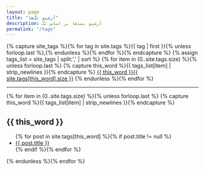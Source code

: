 ```yaml
---
layout: page
title: "آرشیو تگ‌ها"
description: آرشیو پست‌ها بر اساس تگ
permalink: "/tags"
---
```

<section class="mx-3 tag-list">{% capture site_tags %}{% for tag in site.tags %}{{ tag | first }}{% unless forloop.last %},{% endunless %}{% endfor %}{% endcapture %} {% assign tags_list = site_tags | split:',' | sort %} {% for item in (0..site.tags.size) %}{% unless forloop.last %} {% capture this_word %}{{ tags_list[item] | strip_newlines }}{% endcapture %} <a class="btn btn-outline-secondary btn-sm" href="#{{ this_word }}" role="button">{{ this_word }}<span class="badge badge-light">{{ site.tags[this_word].size }}</span></a>
	{% endunless %}{% endfor %}
	<hr>{% for item in (0..site.tags.size) %}{% unless forloop.last %} {% capture this_word %}{{ tags_list[item] | strip_newlines }}{% endcapture %}
	<h2 id="{{ this_word }}">{{ this_word }}</h2>
	<ul>{% for post in site.tags[this_word] %}{% if post.title != null %}
		<li><a href="{{ site.url }}{{ post.url }}" title="{{ post.title }}">{{ post.title }}</a>
		</li>{% endif %}{% endfor %}</ul>{% endunless %}{% endfor %}</section>

